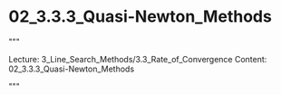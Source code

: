 # 02_3.3.3_Quasi-Newton_Methods

"""

Lecture: 3_Line_Search_Methods/3.3_Rate_of_Convergence
Content: 02_3.3.3_Quasi-Newton_Methods

"""

